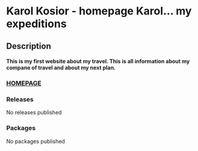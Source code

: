 # Karol Kosior - homepage Karol... my expeditions
## Description
#### This is my first website about my travel. This is all information about my compane of travel and about my next plan.
### [HOMEPAGE](https://miasto85.github.io/homepage/)
### Releases
No releases published
### Packages
No packages published
